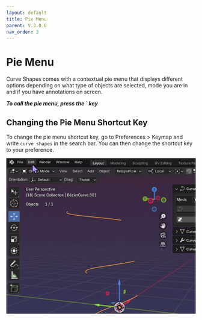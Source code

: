 ```yaml
---
layout: default
title: Pie Menu
parent: V.3.0.0
nav_order: 3
---
```


# Pie Menu
Curve Shapes comes with a contextual pie menu that displays different options depending on what type of objects are selected, mode you are in and if you have annotations on screen. 

***To call the pie menu, press the ` key***

## Changing the Pie Menu Shortcut Key
To change the pie menu shortcut key, go to Preferences > Keymap and write `curve shapes` in the search bar. You can then change the shortcut key to your preference.

![Pie Menu Shortcut](../assets/Shortcuts.gif)
